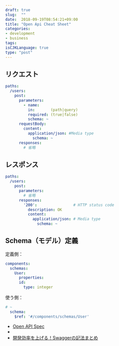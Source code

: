 ```yaml
---
draft: true
slug:  ""
date:  2018-09-19T08:54:21+09:00
title: "Open Api Cheat Sheet"
categories:
- development
- business
tags:
isCJKLanguage: true
type: "post"
---
```


## リクエスト

```yml
paths:
  /users:
    post:
      parameters:
        - name:
          in:       (path|query)
          required: (true|false)
          schema: ~
      requestBody:
        content:
          application/json: #Media type
            schema: ~
      responses:
        # 省略
```

## レスポンス

```yml
paths:
  /users:
    post:
      parameters:
        # 省略
      responses:
        '200':                # HTTP status code
          description: OK
          content:
            application/json: # Media type
              schema: ~
```

## Schema（モデル）定義

定義側：

```yml
components:
  schemas:
    User:
      properties:
      id:
        type: integer
```

使う側：

```yml
# ~
  schema:
    $ref: '#/components/schemas/User'
```

- [Open API Spec](https://swagger.io/docs/specification/about/)
- [](https://swagger.io/specification/)
- [開発効率を上げる！Swaggerの記法まとめ](https://tech.starttoday-tech.com/entry/swagger_yaml)
